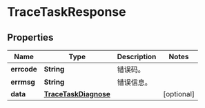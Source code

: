 
# TraceTaskResponse

## Properties
Name | Type | Description | Notes
------------ | ------------- | ------------- | -------------
**errcode** | **String** | 错误码。 | 
**errmsg** | **String** | 错误信息。 | 
**data** | [**TraceTaskDiagnose**](TraceTaskDiagnose.md) |  |  [optional]



